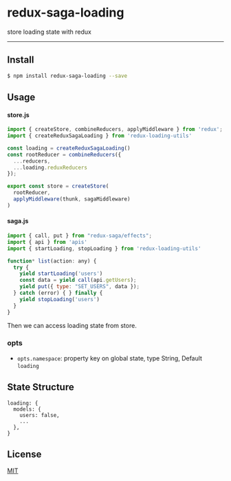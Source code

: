 redux-saga-loading
===============
store loading state with redux

---

## Install

```bash
$ npm install redux-saga-loading --save
```

## Usage

#### store.js

```javascript
import { createStore, combineReducers, applyMiddleware } from 'redux';
import { createReduxSagaLoading } from 'redux-loading-utils'

const loading = createReduxSagaLoading()
const rootReducer = combineReducers({
  ...reducers,
  ...loading.reduxReducers
});

export const store = createStore(
  rootReducer,
  applyMiddleware(thunk, sagaMiddleware)
)
```
#### saga.js

```javascript
import { call, put } from "redux-saga/effects";
import { api } from 'apis'
import { startLoading, stopLoading } from 'redux-loading-utils'

function* list(action: any) {
  try {
    yield startLoading('users')
    const data = yield call(api.getUsers);
    yield put({ type: "SET_USERS", data });
  } catch (error) { } finally {
    yield stopLoading('users')
  }
}
```

Then we can access loading state from store.

### opts

- `opts.namespace`: property key on global state, type String, Default `loading`


## State Structure

```
loading: {
  models: {
    users: false,
    ...
  },
}
```

## License

[MIT](https://tldrlegal.com/license/mit-license)